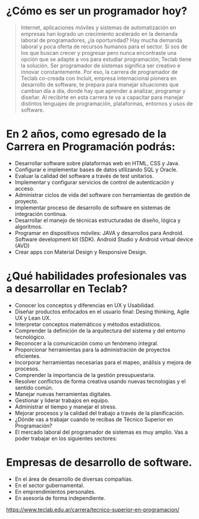 # ¿Cómo es ser un programador hoy?
> Internet, aplicaciones móviles y sistemas de automatización en empresas han logrado un crecimiento acelerado en la demanda laboral de programadores, ¿la oportunidad? Hay mucha demanda laboral y poca oferta de recursos humanos para el sector.
> Si sos de los que buscan crecer y progresar pero nunca encontraste una opción que se adapte a vos para estudiar programación, Teclab tiene la solución.
> Ser programador de sistemas significa ser creativo e innovar constantemente. Por eso, la carrera de programador de Teclab co-creada con Incluit, empresa internacional pionera en desarrollo de software, te prepara para manejar situaciones que cambian día a día, donde hay que aprender a analizar, programar y diseñar.
> Al recibirte en esta carrera te va a capacitar para manejar distintos lenguajes de programación, plataformas, entornos y usos de software.

# En 2 años, como egresado de la Carrera en Programación podrás:
- Desarrollar software sobre plataformas web en HTML, CSS y Java.
- Configurar e implementar bases de datos utilizando SQL y Oracle.
- Evaluar la calidad del software a través de test unitarios.
- Implementar y configurar servicios de control de autenticación y acceso.
- Administrar ciclos de vida del software con herramientas de gestión de proyecto.
- Implementar proceso de desarrollo de software en sistemas de integración continua.
- Desarrollar el manejo de técnicas estructuradas de diseño, lógica y algoritmos.
- Programar en dispositivos móviles: JAVA y desarrollos para Android. Software development kit (SDK). Android Studio y Android virtual device (AVD)
- Crear apps con Material Design y Responsive Design.

# ¿Qué habilidades profesionales vas a desarrollar en Teclab?
- Conocer los conceptos y diferencias en UX y Usabilidad.
- Diseñar productos enfocados en el usuario final: Desing thinking, Agile UX y Lean UX.
- Interpretar conceptos matemáticos y métodos estadísticos.
- Comprender la definición de la arquitectura del sistema y del entorno tecnológico.
- Reconocer a la comunicación como un fenómeno integral.
- Proporcionar herramientas para la administración de proyectos eficientes.
- Incorporar herramientas necesarias para el mapeo, análisis y mejora de procesos.
- Comprender la importancia de la gestión presupuestaria.
- Resolver conflictos de forma creativa usando nuevas tecnologías y el sentido común.
- Manejar nuevas herramientas digitales.
- Gestionar y liderar trabajos en equipo.
- Administrar el tiempo y manejar el stress.
- Mejorar procesos y la calidad del trabajo a través de la planificación.
- ¿Dónde vas a trabajar cuando te recibas de Técnico Superior en Programación?
- El mercado laboral del programador de sistemas es muy amplio. Vas a poder trabajar en los siguientes sectores:

# Empresas de desarrollo de software.
- En el área de desarrollo de diversas compañías.
- En el sector gubernamental.
- En emprendimientos personales.
- En asesoría de forma independiente.

<https://www.teclab.edu.ar/carrera/tecnico-superior-en-programacion/>